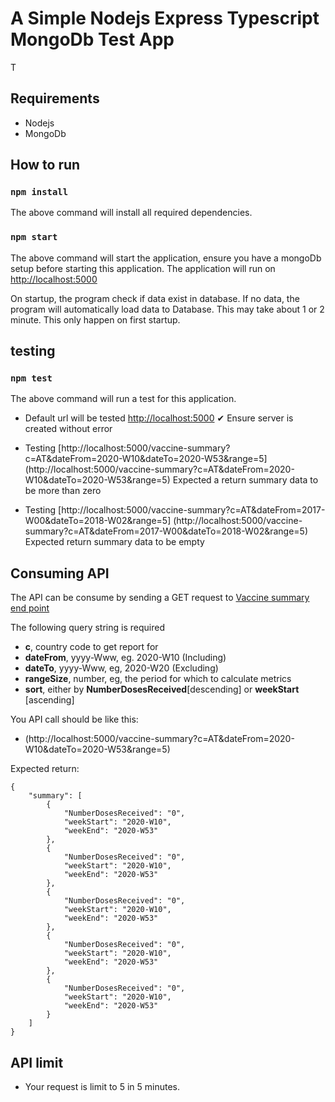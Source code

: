# A Simple Nodejs Express Typescript MongoDb Test App
T

## Requirements
* Nodejs 
* MongoDb

## How to run 
### `npm install` 
The above command will install all required dependencies.


### `npm start` 
The above command will start the application, ensure you have a mongoDb setup before starting this application. The application will run on [http://localhost:5000](http://localhost:5000)

On startup, the program check if data exist in database. If no data, the program will automatically load data to Database. This may take about 1 or 2 minute. This only happen on
first startup.

## testing
### `npm test` 
The above command will run a test for this application.
* Default url will be tested [http://localhost:5000](http://localhost:5000) ✔ Ensure server is created without error

* Testing [http://localhost:5000/vaccine-summary?c=AT&dateFrom=2020-W10&dateTo=2020-W53&range=5]
(http://localhost:5000/vaccine-summary?c=AT&dateFrom=2020-W10&dateTo=2020-W53&range=5)
Expected a return summary data to be more than zero

* Testing [http://localhost:5000/vaccine-summary?c=AT&dateFrom=2017-W00&dateTo=2018-W02&range=5]
(http://localhost:5000/vaccine-summary?c=AT&dateFrom=2017-W00&dateTo=2018-W02&range=5)
Expected return summary data to be empty


## Consuming API
The API can be consume by sending a GET request to [Vaccine summary end point](http://localhost:5000/vaccine-summary)

The following query string is required
* **c**, country code to get report for
* **dateFrom**, yyyy-Www, eg. 2020-W10 (Including)
* **dateTo**, yyyy-Www, eg, 2020-W20 (Excluding)
* **rangeSize**, number, eg, the period for which to calculate metrics
* **sort**, either by **NumberDosesReceived**[descending] or **weekStart** [ascending]

You API call should be like this:
* (http://localhost:5000/vaccine-summary?c=AT&dateFrom=2020-W10&dateTo=2020-W53&range=5)

Expected return:
```
{
    "summary": [
        {
            "NumberDosesReceived": "0",
            "weekStart": "2020-W10",
            "weekEnd": "2020-W53"
        },
        {
            "NumberDosesReceived": "0",
            "weekStart": "2020-W10",
            "weekEnd": "2020-W53"
        },
        {
            "NumberDosesReceived": "0",
            "weekStart": "2020-W10",
            "weekEnd": "2020-W53"
        },
        {
            "NumberDosesReceived": "0",
            "weekStart": "2020-W10",
            "weekEnd": "2020-W53"
        },
        {
            "NumberDosesReceived": "0",
            "weekStart": "2020-W10",
            "weekEnd": "2020-W53"
        }
    ]
}

```

## API limit
- Your request is limit to 5 in 5 minutes.

